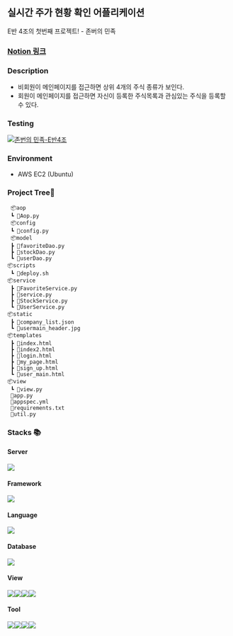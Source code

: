 ## 실시간 주가 현황 확인 어플리케이션

E반 4조의 첫번째 프로젝트! - 존버의 민족


### [Notion 링크](https://right-gargoyle-320.notion.site/99-1-4-a1b219c53df64a65a6b4a7c110446319)


### Description

- 비회원이 메인페이지를 접근하면 상위 4개의 주식 종류가 보인다.
- 회원이 메인페이지를 접근하면 자신이 등록한 주식목록과 관심있는 주식을 등록할 수 있다.

### Testing

[![존번의 민족-E반4조](http://img.youtube.com/vi/lXHh35wAfsw/0.jpg)](https://www.youtube.com/embed/lXHh35wAfsw?t=0s) 


### Environment

- AWS EC2 (Ubuntu)


### Project Tree📂
```
 📦aop
 ┗ 📜Aop.py
 📦config
 ┗ 📜config.py
 📦model
 ┣ 📜favoriteDao.py
 ┣ 📜stockDao.py
 ┗ 📜userDao.py
📦scripts
 ┗ 📜deploy.sh
📦service
 ┣ 📜FavoriteService.py
 ┣ 📜service.py
 ┣ 📜StockService.py
 ┗ 📜UserService.py
📦static
 ┣ 📜company_list.json
 ┗ 📜usermain_header.jpg 
📦templates
 ┣ 📜index.html
 ┣ 📜index2.html
 ┣ 📜login.html
 ┣ 📜my_page.html
 ┣ 📜sign_up.html
 ┗ 📜user_main.html
📦view
 ┗ 📜view.py
 📜app.py
 📜appspec.yml
 📜requirements.txt
 📜util.py
```
###  __Stacks__ 📚


#### Server 
<img src="https://img.shields.io/badge/Amazon%20EC2-232F3E?style=for-the-badge&logo=Amazon%20AWS&logoColor=white]"/>

#### Framework
<img src="https://img.shields.io/badge/flask-000000?style=for-the-badge&logo=FLASK&logoColor=white"/>

#### Language
<img src="https://img.shields.io/badge/python-3776AB?style=for-the-badge&logo=Jinja&logoColor=white]"/>

#### Database
<img src="https://img.shields.io/badge/MongoDB-47A248?style=for-the-badge&logo=MongoDB&logoColor=white"/>

#### View
<img src="https://img.shields.io/badge/CSS-1572B6?style=for-the-badge&logo=CSS3&logoColor=white"/><img src="https://img.shields.io/badge/HTML-E34F26?style=for-the-badge&logo=HTML5&logoColor=white"/><img src="https://img.shields.io/badge/JavaScript-F7DF1E?style=for-the-badge&logo=JavaScript&logoColor=white"/><img src="https://img.shields.io/badge/jQuery-0769AD?style=for-the-badge&logo=jQuery&logoColor=white"/>

#### Tool
<img src="https://img.shields.io/badge/Notion-000000?style=for-the-badge&logo=Notion&logoColor=white]"/><img src="https://img.shields.io/badge/Git-00000?style=for-the-badge&logo=Git&logoColor=F05032]"/><img src="https://img.shields.io/badge/Github-181717?style=for-the-badge&logo=Github&logoColor=white]"/><img src="https://img.shields.io/badge/Sourcetree-0052CC?style=for-the-badge&logo=Sourcetree&logoColor=white]"/>
